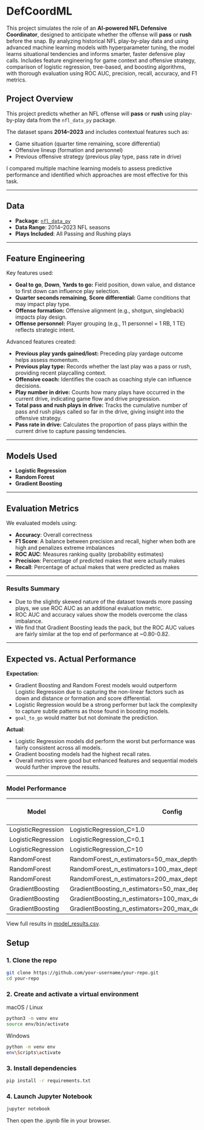 # DefCoordML
This project simulates the role of an **AI-powered NFL Defensive Coordinator**, designed to anticipate whether the offense will **pass** or **rush** before the snap. By analyzing historical NFL play-by-play data and using advanced machine learning models with hyperparameter tuning, the model learns situational tendencies and informs smarter, faster defensive play calls. Includes feature engineering for game context and offensive strategy, comparison of logistic regression, tree-based, and boosting algorithms, with thorough evaluation using ROC AUC, precision, recall, accuracy, and F1 metrics.


## Project Overview
This project predicts whether an NFL offense will **pass** or **rush** using play-by-play data from the `nfl_data_py` package.  

The dataset spans **2014–2023** and includes contextual features such as:
- Game situation (quarter time remaining, score differential)
- Offensive lineup (formation and personnel)
- Previous offensive strategy (previous play type, pass rate in drive)

I compared multiple machine learning models to assess predictive performance and identified which approaches are most effective for this task.

---

## Data
- **Package**: [`nfl_data_py`](https://pypi.org/project/nfl-data-py/)
- **Data Range**: 2014–2023 NFL seasons
- **Plays Included**: All Passing and Rushing plays

---

## Feature Engineering
Key features used:
- **Goal to go**, **Down**, **Yards to go:** Field position, down value, and distance to first down can influence play selection.
- **Quarter seconds remaining**, **Score differential:** Game conditions that may impact play type.
- **Offense formation:** Offensive alignment (e.g., shotgun, singleback) impacts play design.
- **Offense personnel:** Player grouping (e.g., 11 personnel = 1 RB, 1 TE) reflects strategic intent.

Advanced features created:
- **Previous play yards gained/lost:** Preceding play yardage outcome helps assess momentum.
- **Previous play type:** Records whether the last play was a pass or rush, providing recent playcalling context.
- **Offensive coach:** Identifies the coach as coaching style can influence decisions.
- **Play number in drive:** Counts how many plays have occurred in the current drive, indicating game flow and drive progression.
- **Total pass and rush plays in drive:** Tracks the cumulative number of pass and rush plays called so far in the drive, giving insight into the offensive strategy.
- **Pass rate in drive:** Calculates the proportion of pass plays within the current drive to capture passing tendencies.

---

## Models Used

- **Logistic Regression**
- **Random Forest**
- **Gradient Boosting**
---

## Evaluation Metrics
We evaluated models using:
- **Accuracy**: Overall correctness
- **F1 Score**: A balance between precision and recall, higher when both are high and penalizes extreme imbalances
- **ROC AUC**: Measures ranking quality (probability estimates)
- **Precision**: Percentage of predicted makes that were actually makes
- **Recall**: Percentage of actual makes that were predicted as makes

---

### Results Summary
- Due to the slightly skewed nature of the dataset towards more passing plays, we use ROC AUC as an additional evaluation metric.
- ROC AUC and accuracy values show the models overcome the class imbalance.
- We find that Gradient Boosting leads the pack, but the ROC AUC values are fairly similar at the top end of performance at ~0.80-0.82.

---

## Expected vs. Actual Performance

**Expectation**:  
- Gradient Boosting and Random Forest models would outperform Logistic Regression due to capturing the non-linear factors such as down and distance or formation and score differential.
- Logistic Regression would be a strong performer but lack the complexity to capture subtle patterns as those found in boosting models.
- `goal_to_go` would matter but not dominate the prediction.

**Actual**:  
- Logistic Regression models did perform the worst but performance was fairly consistent across all models.
- Gradient boosting models had the highest recall rates.
- Overall metrics were good but enhanced features and sequential models would further improve the results.

---

### Model Performance

| Model             | Config                                                             | Config (Short)                        | Accuracy | F1 Score | ROC AUC | Precision | Recall | Train Time (s) |
|------------------|--------------------------------------------------------------------|--------------------------------------|----------|----------|---------|-----------|--------|----------------|
| LogisticRegression | LogisticRegression_C=1.0                                           | LogisticRegression_C=1.0             | 0.7377   | 0.7786   | 0.8031  | 0.8167    | 0.7445 | 2.82           |
| LogisticRegression | LogisticRegression_C=0.1                                           | LogisticRegression_C=0.1             | 0.7386   | 0.7800   | 0.8037  | 0.8159    | 0.7475 | 1.52           |
| LogisticRegression | LogisticRegression_C=10                                            | LogisticRegression_C=10              | 0.7358   | 0.7760   | 0.8021  | 0.8177    | 0.7395 | 2.51           |
| RandomForest       | RandomForest_n_estimators=50_max_depth=None                       | RandomForest_n_estimators=50         | 0.7407   | 0.7929   | 0.8097  | 0.7861    | 0.7999 | 110.55         |
| RandomForest       | RandomForest_n_estimators=100_max_depth=10                        | RandomForest_n_estimators=100        | 0.7434   | 0.7890   | 0.8063  | 0.8057    | 0.7731 | 3.92           |
| RandomForest       | RandomForest_n_estimators=200_max_depth=20                        | RandomForest_n_estimators=200        | 0.7462   | 0.7883   | 0.8229  | 0.8173    | 0.7614 | 41.50          |
| GradientBoosting   | GradientBoosting_n_estimators=50_max_depth=3_learning_rate=0.1    | GradientBoosting_n_estimators=50     | 0.7492   | 0.7990   | 0.8208  | 0.7954    | 0.8031 | 8.11           |
| GradientBoosting   | GradientBoosting_n_estimators=100_max_depth=3_learning_rate=0.05  | GradientBoosting_n_estimators=100    | 0.7488   | 0.7987   | 0.8209  | 0.7950    | 0.8029 | 14.86          |
| GradientBoosting   | GradientBoosting_n_estimators=200_max_depth=5_learning_rate=0.01  | GradientBoosting_n_estimators=200    | 0.7496   | 0.8001   | 0.8230  | 0.7933    | 0.8074 | 57.79          |


View full results in [model_results.csv](/model_results.csv).



## Setup

### 1. Clone the repo

```bash
git clone https://github.com/your-username/your-repo.git
cd your-repo
```

### 2. Create and activate a virtual environment
macOS / Linux
```bash
python3 -m venv env
source env/bin/activate
```
Windows
```bash
python -m venv env
env\Scripts\activate
```

### 3. Install dependencies
```bash
pip install -r requirements.txt
```

### 4. Launch Jupyter Notebook
```bash
jupyter notebook
```

Then open the .ipynb file in your browser.
